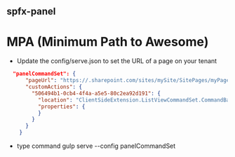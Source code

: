 ## spfx-panel

# MPA (Minimum Path to Awesome)

- Update the config/serve.json to set the URL of a page on your tenant

```json
  "panelCommandSet": {
      "pageUrl": "https://.sharepoint.com/sites/mySite/SitePages/myPage.aspx", // This should be updated
      "customActions": {
        "506494b1-0cb4-4f4a-a5e5-80c2ea92d191": {
          "location": "ClientSideExtension.ListViewCommandSet.CommandBar",
          "properties": {
          }
        }
      }
    }
```

- type command gulp serve --config panelCommandSet
